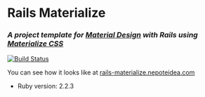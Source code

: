 # Rails Materialize
### _A project template for [Material Design](https://www.google.com/design/spec/material-design/introduction.html "Material Design introduction") with Rails using [Materialize CSS](http://materializecss.com/)_
[![Build Status](https://travis-ci.org/snepote/rails-materialize.svg?branch=master)](https://travis-ci.org/snepote/rails-materialize)

You can see how it looks like at [rails-materialize.nepoteidea.com](https://rails-materialize.nepoteidea.com/ "Ruby on Rails with Materializecss at Heroku")

* Ruby version: 2.2.3
